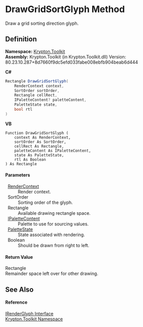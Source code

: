 # DrawGridSortGlyph Method


Draw a grid sorting direction glyph.



## Definition
**Namespace:** <a href="79d2eac2-21f4-54ff-7552-b20c33c30600.md">Krypton.Toolkit</a>  
**Assembly:** Krypton.Toolkit (in Krypton.Toolkit.dll) Version: 80.23.10.287+8d7660f9dc5efd033fabe008ebfb904beab6d444

**C#**
``` C#
Rectangle DrawGridSortGlyph(
	RenderContext context,
	SortOrder sortOrder,
	Rectangle cellRect,
	IPaletteContent? paletteContent,
	PaletteState state,
	bool rtl
)
```
**VB**
``` VB
Function DrawGridSortGlyph ( 
	context As RenderContext,
	sortOrder As SortOrder,
	cellRect As Rectangle,
	paletteContent As IPaletteContent,
	state As PaletteState,
	rtl As Boolean
) As Rectangle
```



#### Parameters
<dl><dt>  <a href="ef60a5af-08ff-7a94-87f5-362a7e392cd4.md">RenderContext</a></dt><dd>Render context.</dd><dt>  SortOrder</dt><dd>Sorting order of the glyph.</dd><dt>  Rectangle</dt><dd>Available drawing rectangle space.</dd><dt>  <a href="f2a5541d-c7c1-2c4b-162d-a4616ecccc95.md">IPaletteContent</a></dt><dd>Palette to use for sourcing values.</dd><dt>  <a href="93e626cd-00cf-240e-06c6-ab4d47e982ba.md">PaletteState</a></dt><dd>State associated with rendering.</dd><dt>  Boolean</dt><dd>Should be drawn from right to left.</dd></dl>

#### Return Value
Rectangle  
Remainder space left over for other drawing.

## See Also


#### Reference
<a href="36266159-e40a-9fe7-0c56-3cb7df7b27e2.md">IRenderGlyph Interface</a>  
<a href="79d2eac2-21f4-54ff-7552-b20c33c30600.md">Krypton.Toolkit Namespace</a>  
